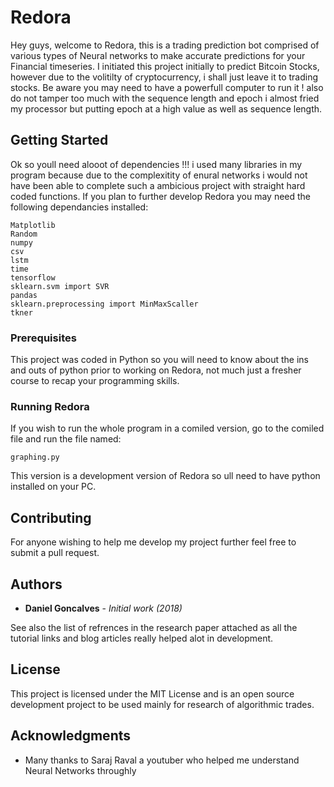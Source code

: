 # Redora

Hey guys, welcome to Redora, this is a trading prediction bot comprised of various types of Neural networks to make accurate predictions for 
your Financial timeseries. I initiated this project initially to predict Bitcoin Stocks, however due to the volitilty of cryptocurrency, i shall
just leave it to trading stocks. Be aware you may need to have a powerfull computer to run it ! also do not tamper too much with the sequence length and epoch i almost fried my processor but putting epoch at a high value as well as sequence length.

## Getting Started

Ok so youll need alooot of dependencies !!! i used many libraries in my program because due to the complexitity of enural networks i would not
have been able to complete such a ambicious project with straight hard coded functions. If you plan to further develop Redora you may need the following dependancies installed:

```
Matplotlib
Random
numpy
csv
lstm
time
tensorflow
sklearn.svm import SVR
pandas
sklearn.preprocessing import MinMaxScaller
tkner
```
 

### Prerequisites

This project was coded in Python so you will need to know about the ins and outs of python prior to working on Redora,
not much just a fresher course to recap your programming skills.



### Running Redora

If you wish to run the whole program in a comiled version, go to the comiled file and run the file named:

```
graphing.py
```

This version is a development version of Redora so ull need to have python installed on your PC.

## Contributing

For anyone wishing to help me develop my project further feel free to submit a pull request.


## Authors

* **Daniel Goncalves** - *Initial work (2018)* 

See also the list of refrences in the research paper attached as all the tutorial links and blog articles really helped alot in development.

## License

This project is licensed under the MIT License and is an open source development project to be used mainly for research of
algorithmic trades.

## Acknowledgments

* Many thanks to Saraj Raval a youtuber who helped me understand Neural Networks throughly

